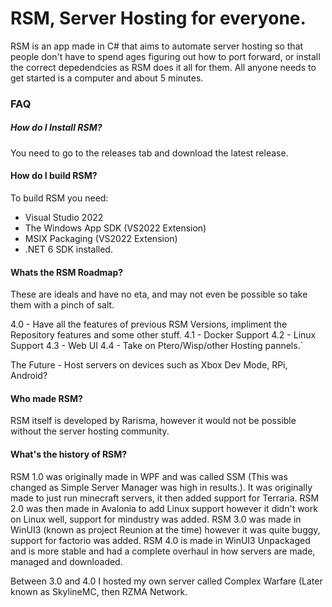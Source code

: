 # RSM, Server Hosting for everyone.
RSM is an app made in C# that aims to automate server hosting so that people don't have to spend ages figuring out how to port forward, or install the correct depedendcies as RSM does it all for them. All anyone needs to get started is a computer and about 5 minutes.

### FAQ

##### How do I Install RSM?
You need to go to the releases tab and download the latest release.

#### How do I build RSM?
To build RSM you need:
- Visual Studio 2022
- The Windows App SDK (VS2022 Extension)
- MSIX Packaging (VS2022 Extension)
- .NET 6 SDK installed.

#### Whats the RSM Roadmap?
These are ideals and have no eta, and may not even be possible so take them with a pinch of salt.

4.0 - Have all the features of previous RSM Versions, impliment the Repository features and some other stuff.
4.1 - Docker Support
4.2 - Linux Support
4.3 - Web UI
4.4 - Take on Ptero/Wisp/other Hosting pannels.`

The Future - Host servers on devices such as Xbox Dev Mode, RPi, Android?


#### Who made RSM?
RSM itself is developed by Rarisma, however it would not be possible without the server hosting community.

#### What's the history of RSM?
RSM 1.0 was originally made in WPF and was called SSM (This was changed as Simple Server Manager was high in results.). It was originally made to just run minecraft servers, it then added support for Terraria.
RSM 2.0 was then made in Avalonia to add Linux support however it didn't work on Linux well, support for mindustry was added.
RSM 3.0 was made in WinUI3 (known as project Reunion at the time) however it was quite buggy, support for factorio was added.
RSM 4.0 is made in WinUI3 Unpackaged and is more stable and had a complete overhaul in how servers are made, managed and downloaded.

Between 3.0 and 4.0 I hosted my own server called Complex Warfare (Later known as SkylineMC, then RZMA Network.